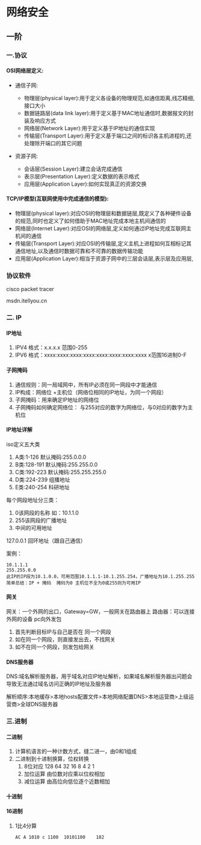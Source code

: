 # 网络安全



## 一阶

### 一.协议

#### OSI网络层定义:

- 通信子网:

  - 物理层(physical layer):用于定义各设备的物理规范,如通信距离,线芯精细,接口大小
  - 数据链路层(data link layer):用于定义基于MAC地址通信时,数据报文的封装及响应方式
  - 网络层(Network Layer):用于定义基于IP地址的通信实现
  - 传输层(Transport Layer):用于定义基于端口之间的标识各主机进程的,还处理除开端口的其它问题

- 资源子网:

  - 会话层(Session Layer):建立会话完成通信
  - 表示层(Presentation Layer):定义数据的表示格式
  - 应用层(Application Layer):如何实现真正的资源交换

#### TCP/IP模型(互联网使用中完成通信的模型):

- 物理层(physical layer):对应OSI的物理层和数据链层,既定义了各种硬件设备的规范,同时也定义了如何借助于MAC地址完成本地主机间通信的
- 网络层(Internet Layer):对应OSI的网络层,定义如何通过IP地址完成互联网主机间的通信
- 传输层(Transport Layer):对应OSI的传输层,定义主机上进程如何互相标记其通信地址,以及通信时数据可靠和不可靠的数据传输功能
- 应用层(Application Layer):相当于资源子网中的三层会话层,表示层及应用层,

### 协议软件

cisco packet tracer

msdn.itellyou.cn

### 二. IP

#### IP地址

1. IPV4 格式：x.x.x.x 范围0-255
2. IPV6 格式：xxxx:xxxx:xxxx:xxxx:xxxx:xxxx:xxxx:xxxx   x范围16进制0-F

#### 子网掩码

1. 通信规则：同一局域网中，所有IP必须在同一网段中才能通信
2. IP构成：网络位 +主机位（网络位相同的IP地址，为同一个网段）
3. 子网掩码：用来确定IP地址的网络位
4. 子网掩码如何确定网络位： 与255对应的数字为网络位，与0对应的数字为主机位

#### IP地址详解

iso定义五大类

1. A类:1-126 默认掩码:255.0.0.0
2. B类:128-191 默认掩码:255.255.0.0
3. C类:192-223 默认掩码:255.255.255.0
4. D类:224-239 组播地址
5. E类:240-254 科研地址

每个网段地址分三类：

1. 0该网段的名称 如：10.1.1.0
2. 255该网段的广播地址
3. 中间的可用地址

127.0.0.1 回环地址（跟自己通信）

案例：

```
10.1.1.1
255.255.0.0
此IP的IP段为10.1.0.0，可用范围10.1.1.1-10.1.255.254，广播地址为10.1.255.255
简单总结：IP + 掩码  掩码为0 主机位不全为0或255则为可用IP
```

#### 网关

网关：一个外网的出口，Gateway=GW，一般网关在路由器上
路由器：可以连接外网的设备
pc向外发包

1. 首先判断目标IP与自己是否在 同一个网段
2. 如在同一个网段，则直接发出去，不找网关
3. 如不在同一个网段，则发包给网关

#### DNS服务器

DNS:域名解析服务器，用于域名对应IP地址解析，如果域名解析服务器出问题会导致无法通过域名访问正确的IP地址及服务器

解析顺序:本地缓存>本地hosts配置文件>本地网络配置DNS>本地运营商>上级运营商>全球DNS服务器

### 三.进制

#### 二进制

1. 计算机语言的一种计数方式，缝二进一，由0和1组成
2. 二进制到十进制换算，位权转换
   1. 8位对应 128 64 32 16 8 4 2 1
   2. 加位运算 由位数对应乘以位权相加
   3. 减位运算 由高位向低位逐个近数相加

#### 十进制

#### 16进制

1. 1比4分算

   ```
   AC A 1010 c 1100  10101100    182
   ```

